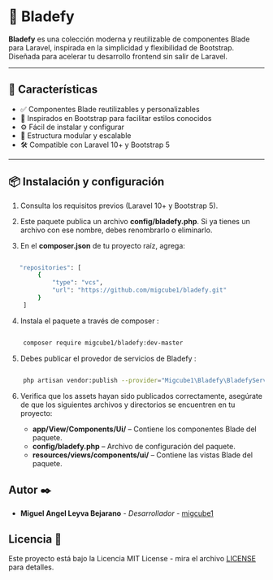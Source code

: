 # 🎨 Bladefy

**Bladefy** es una colección moderna y reutilizable de componentes Blade para Laravel, inspirada en la simplicidad y flexibilidad de Bootstrap. Diseñada para acelerar tu desarrollo frontend sin salir de Laravel.

---

## 🚀 Características

- ✅ Componentes Blade reutilizables y personalizables
- 💨 Inspirados en Bootstrap para facilitar estilos conocidos
- ⚙️ Fácil de instalar y configurar
- 🧩 Estructura modular y escalable
- 🛠️ Compatible con Laravel 10+ y Bootstrap 5

---

## 📦 Instalación y configuración

1. Consulta los requisitos previos (Laravel 10+ y Bootstrap 5).

2. Este paquete publica un archivo **config/bladefy.php**. Si ya tienes un archivo con ese nombre, debes renombrarlo o eliminarlo.

3. En el **composer.json** de tu proyecto raíz, agrega:

```bash

   "repositories": [
        {
            "type": "vcs",
            "url": "https://github.com/migcube1/bladefy.git"
        }
    ]

```

4. Instala el paquete a través de composer :

```bash

    composer require migcube1/bladefy:dev-master

```

5. Debes publicar el provedor de servicios de Bladefy : 

```bash

    php artisan vendor:publish --provider="Migcube1\Bladefy\BladefyServiceProvider"

```
6. Verifica que los assets hayan sido publicados correctamente, asegúrate de que los siguientes archivos y directorios se encuentren en tu proyecto:

    * **app/View/Components/Ui/**  – Contiene los componentes Blade del paquete.
    * **config/bladefy.php** – Archivo de configuración del paquete.
    * **resources/views/components/ui/** – Contiene las vistas Blade del paquete.

## Autor ✒️

- **Miguel Angel Leyva Bejarano** - _Desarrollador_ - [migcube1](https://github.com/migcube1)


## Licencia 📄

Este proyecto está bajo la Licencia MIT License - mira el archivo [LICENSE](LICENSE) para detalles.